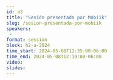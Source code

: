 ```yaml
---
id: a3
title: "Sesión presentada por Mobiik"
slug: /sesion-presentada-por-mobiik
speakers:
 - 
format: session
block: h2-a-2024
time_start: 2024-05-08T11:35:00-06:00
time_end: 2024-05-08T12:10:00-06:00
video:
slides:
---
```

